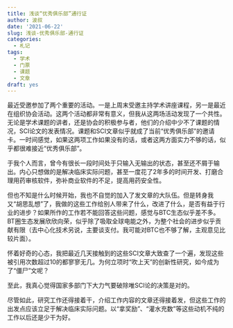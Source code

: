 ```yaml
---
title: 浅谈“优秀俱乐部”通行证
author: 波叔
date: '2021-06-22'
slug: 浅谈-优秀俱乐部-通行证
categories:
  - 札记
tags:
  - 学术
  - 门票
  - 课题
  - 文章
draft: yes
---
```


最近受邀参加了两个重要的活动。一是上周末受邀主持学术讲座课程，另一是最近在组织协会活动。这两个活动都非常有意义，但我从这两场活动发现了一个共性。无论是学术课题的讲者，还是协会的积极参与者，他们的介绍中少不了课题的情况，SCI论文的发表情况。课题和SCI文章似乎就成了当前“优秀俱乐部”的邀请卡。一时间感觉，如果这两项工作如果没有的话，或者这两方面实力不够的话，似乎都很难接近“优秀俱乐部”。

于我个人而言，曾今有很长一段时间处于只输入无输出的状态，甚至还不屑于输出。内心只想做的是解决临床实际问题，甚至一度花了2年多的时间开发、打磨合理用药审核软件，弥补商业软件的不足，提高用药安全性。

但也不知是什么时候开始，我也不自觉的加入了发文章的大队伍。但是转身我又“胡思乱想”了，我做的这些工作给别人带来了什么，改进了什么，是否有益于行业的进步？如果所作的工作若不能回答这些问题，感觉与BTC生态似乎差不多。BT圈生态发展欣欣向荣，似乎除了吸取全球电能之外，为整个社会的进步似乎贡献有限（去中心化技术另说，主要谈支付。我可能对BTC也不够了解，主观意见比较片面）。

怀着好奇的心态，我把最近几天接触到的这些SCI文章大致查了一个遍，发现这些被引用次数超过10的都寥寥无几。为何立项时“吹上天”的创新性研究，如今成为了“僵尸”文呢？

至此，我真心觉得国家多部门下大力气要破除唯SCI论的决策是对的。

尽管如此，研究工作还得接着干，介绍工作内容的文章还得接着发，但这些工作的出发点应该立足于解决临床实际问题。以“拿奖励”、“灌水充数”等这些动机不纯的工作以后还是少干为好。

